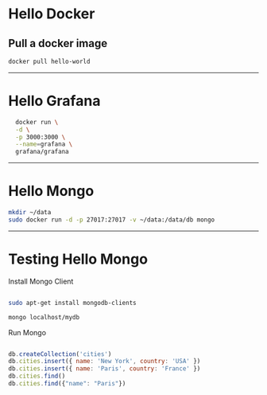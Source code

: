 # Hello Docker
## Pull a docker image
```bash
docker pull hello-world

```
 ---

# Hello Grafana

```bash
  docker run \
  -d \
  -p 3000:3000 \
  --name=grafana \
  grafana/grafana

```

---
# Hello Mongo

```bash
mkdir ~/data
sudo docker run -d -p 27017:27017 -v ~/data:/data/db mongo

```


---
# Testing Hello Mongo
Install Mongo Client
```bash

sudo apt-get install mongodb-clients

mongo localhost/mydb
```
Run Mongo
```javascript

db.createCollection('cities')
db.cities.insert({ name: 'New York', country: 'USA' })
db.cities.insert({ name: 'Paris', country: 'France' })
db.cities.find()
db.cities.find({"name": "Paris"})

```

